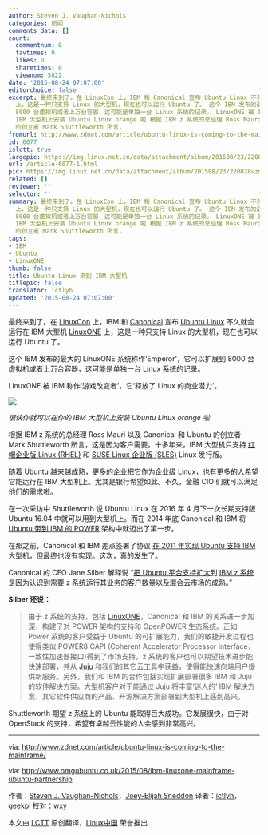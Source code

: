 ```yaml
---
author: Steven J. Vaughan-Nichols
categories: 新闻
comments_data: []
count:
  commentnum: 0
  favtimes: 0
  likes: 0
  sharetimes: 0
  viewnum: 5822
date: '2015-08-24 07:07:00'
editorchoice: false
excerpt: 最终来到了。在 LinuxCon 上，IBM 和 Canonical 宣布 Ubuntu Linux 不久就会运行在 IBM 大型机 LinuxONE
  上，这是一种只支持 Linux 的大型机，现在也可以运行 Ubuntu 了。 这个 IBM 发布的最大的 LinuxONE 系统称作Emperor，它可以扩展到
  8000 台虚拟机或者上万台容器，这可能是单独一台 Linux 系统的记录。 LinuxONE 被 IBM 称作游戏改变者，它释放了 Linux 的商业潜力。  很快你就可以在你的
  IBM 大型机上安装 Ubuntu Linux orange 啦 根据 IBM z 系统的总经理 Ross Mauri 以及 Canonical 和 Ubuntu
  的创立者 Mark Shuttleworth 所言，
fromurl: http://www.zdnet.com/article/ubuntu-linux-is-coming-to-the-mainframe/
id: 6077
islctt: true
largepic: https://img.linux.net.cn/data/attachment/album/201508/23/220828vzmwm3cc6y064b68.jpg
url: /article-6077-1.html
pic: https://img.linux.net.cn/data/attachment/album/201508/23/220828vzmwm3cc6y064b68.jpg.thumb.jpg
related: []
reviewer: ''
selector: ''
summary: 最终来到了。在 LinuxCon 上，IBM 和 Canonical 宣布 Ubuntu Linux 不久就会运行在 IBM 大型机 LinuxONE
  上，这是一种只支持 Linux 的大型机，现在也可以运行 Ubuntu 了。 这个 IBM 发布的最大的 LinuxONE 系统称作Emperor，它可以扩展到
  8000 台虚拟机或者上万台容器，这可能是单独一台 Linux 系统的记录。 LinuxONE 被 IBM 称作游戏改变者，它释放了 Linux 的商业潜力。  很快你就可以在你的
  IBM 大型机上安装 Ubuntu Linux orange 啦 根据 IBM z 系统的总经理 Ross Mauri 以及 Canonical 和 Ubuntu
  的创立者 Mark Shuttleworth 所言，
tags:
- IBM
- Ubuntu
- LinuxONE
thumb: false
title: Ubuntu Linux 来到 IBM 大型机
titlepic: false
translator: ictlyh
updated: '2015-08-24 07:07:00'
---
```


最终来到了。在 [LinuxCon](http://events.linuxfoundation.org/events/linuxcon-north-america) 上，IBM 和 [Canonical](http://www.canonical.com/) 宣布 [Ubuntu Linux](http://www.ubuntu.comj/) 不久就会运行在 IBM 大型机 [LinuxONE](http://events.linuxfoundation.org/events/linuxcon-north-america) 上，这是一种只支持 Linux 的大型机，现在也可以运行 Ubuntu 了。


这个 IBM 发布的最大的 LinuxONE 系统称作‘Emperor’，它可以扩展到 8000 台虚拟机或者上万台容器，这可能是单独一台 Linux 系统的记录。


LinuxONE 被 IBM 称作‘游戏改变者’，它‘释放了 Linux 的商业潜力’。


![](/data/attachment/album/201508/23/220828vzmwm3cc6y064b68.jpg)


*很快你就可以在你的 IBM 大型机上安装 Ubuntu Linux orange 啦*


根据 IBM z 系统的总经理 Ross Mauri 以及 Canonical 和 Ubuntu 的创立者 Mark Shuttleworth 所言，这是因为客户需要。十多年来，IBM 大型机只支持 [红帽企业版 Linux (RHEL)](http://www.redhat.com/en/technologies/linux-platforms/enterprise-linux) 和 [SUSE Linux 企业版 (SLES)](https://www.suse.com/products/server/) Linux 发行版。


随着 Ubuntu 越来越成熟，更多的企业把它作为企业级 Linux，也有更多的人希望它能运行在 IBM 大型机上。尤其是银行希望如此。不久，金融 CIO 们就可以满足他们的需求啦。


在一次采访中 Shuttleworth 说 Ubuntu Linux 在 2016 年 4 月下一次长期支持版 Ubuntu 16.04 中就可以用到大型机上。而在 2014 年底 Canonical 和 IBM 将 [Ubuntu 带到 IBM 的 POWER](http://www.zdnet.com/article/ibm-doubles-down-on-linux/) 架构中就迈出了第一步。


在那之前，Canonical 和 IBM 差点签署了协议 [在 2011 年实现 Ubuntu 支持 IBM 大型机](http://www.zdnet.com/article/mainframe-ubuntu-linux/)，但最终也没有实现。这次，真的发生了。


Canonical 的 CEO Jane Silber 解释说 “[把 Ubuntu 平台支持扩大](https://insights.ubuntu.com/2015/08/17/ibm-and-canonical-plan-ubuntu-support-on-ibm-z-systems-mainframe/)到 [IBM z 系统](http://www-03.ibm.com/systems/uk/z/) 是因为认识到需要 z 系统运行其业务的客户数量以及混合云市场的成熟。”


**Silber 还说：**



> 
> 由于 z 系统的支持，包括 [LinuxONE](http://www.zdnet.com/article/linuxone-ibms-new-linux-mainframes/)，Canonical 和 IBM 的关系进一步加深，构建了对 POWER 架构的支持和 OpenPOWER 生态系统。正如 Power 系统的客户受益于 Ubuntu 的可扩展能力，我们的敏捷开发过程也使得类似 POWER8 CAPI (Coherent Accelerator Processor Interface，一致性加速器接口)得到了市场支持，z 系统的客户也可以期望技术进步能快速部署，并从 [Juju](https://jujucharms.com/) 和我们的其它云工具中获益，使得能快速向端用户提供新服务。另外，我们和 IBM 的合作包括实现扩展部署很多 IBM 和 Juju 的软件解决方案。大型机客户对于能通过 Juju 将丰富‘迷人的’ IBM 解决方案、其它软件供应商的产品、开源解决方案部署到大型机上感到高兴。
> 
> 
> 


Shuttleworth 期望 z 系统上的 Ubuntu 能取得巨大成功。它发展很快，由于对 OpenStack 的支持，希望有卓越云性能的人会感到非常高兴。




---


via: <http://www.zdnet.com/article/ubuntu-linux-is-coming-to-the-mainframe/>


via: <http://www.omgubuntu.co.uk/2015/08/ibm-linuxone-mainframe-ubuntu-partnership>


作者：[Steven J. Vaughan-Nichols](http://www.zdnet.com/meet-the-team/us/steven-j-vaughan-nichols/)，[Joey-Elijah Sneddon](http://www.zdnet.com/meet-the-team/us/steven-j-vaughan-nichols/) 译者：[ictlyh](https://github.com/ictlyh)，[geekpi](https://github.com/geekpi) 校对：[wxy](https://github.com/wxy)


本文由 [LCTT](https://github.com/LCTT/TranslateProject) 原创翻译，[Linux中国](https://linux.cn/) 荣誉推出